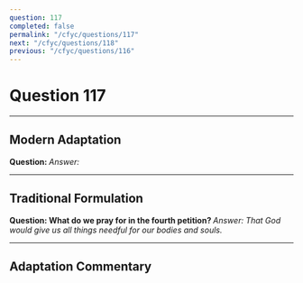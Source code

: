 ```yaml
---
question: 117
completed: false
permalink: "/cfyc/questions/117"
next: "/cfyc/questions/118"
previous: "/cfyc/questions/116"
---
```

# Question 117
---
## Modern Adaptation
<strong>
    Question:
</strong>

<em>
    Answer:
</em>

---
## Traditional Formulation
<strong>
    Question: What do we pray for in the fourth petition?
</strong>

<em>
    Answer: That God would give us all things needful for our bodies and souls.
</em>

---
## Adaptation Commentary
